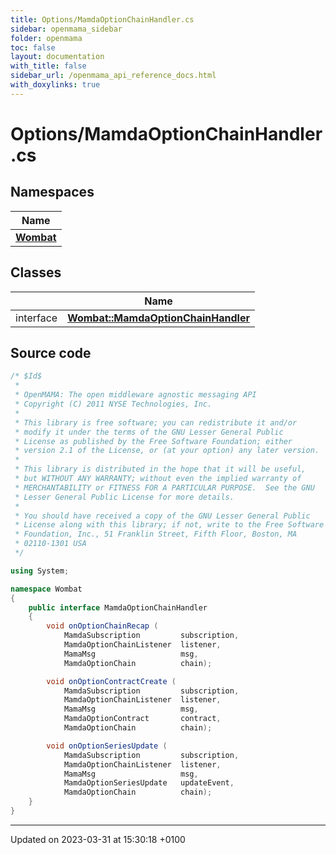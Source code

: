 ```yaml
---
title: Options/MamdaOptionChainHandler.cs
sidebar: openmama_sidebar
folder: openmama
toc: false
layout: documentation
with_title: false
sidebar_url: /openmama_api_reference_docs.html
with_doxylinks: true
---
```


# Options/MamdaOptionChainHandler.cs



## Namespaces

| Name           |
| -------------- |
| **[Wombat](namespaceWombat.html)**  |

## Classes

|                | Name           |
| -------------- | -------------- |
| interface | **[Wombat::MamdaOptionChainHandler](interfaceWombat_1_1MamdaOptionChainHandler.html)**  |




## Source code

```csharp
/* $Id$
 *
 * OpenMAMA: The open middleware agnostic messaging API
 * Copyright (C) 2011 NYSE Technologies, Inc.
 *
 * This library is free software; you can redistribute it and/or
 * modify it under the terms of the GNU Lesser General Public
 * License as published by the Free Software Foundation; either
 * version 2.1 of the License, or (at your option) any later version.
 *
 * This library is distributed in the hope that it will be useful,
 * but WITHOUT ANY WARRANTY; without even the implied warranty of
 * MERCHANTABILITY or FITNESS FOR A PARTICULAR PURPOSE.  See the GNU
 * Lesser General Public License for more details.
 *
 * You should have received a copy of the GNU Lesser General Public
 * License along with this library; if not, write to the Free Software
 * Foundation, Inc., 51 Franklin Street, Fifth Floor, Boston, MA
 * 02110-1301 USA
 */

using System;

namespace Wombat
{
    public interface MamdaOptionChainHandler
    {
        void onOptionChainRecap (
            MamdaSubscription         subscription,
            MamdaOptionChainListener  listener,
            MamaMsg                   msg,
            MamdaOptionChain          chain);

        void onOptionContractCreate (
            MamdaSubscription         subscription,
            MamdaOptionChainListener  listener,
            MamaMsg                   msg,
            MamdaOptionContract       contract,
            MamdaOptionChain          chain);

        void onOptionSeriesUpdate (
            MamdaSubscription         subscription,
            MamdaOptionChainListener  listener,
            MamaMsg                   msg,
            MamdaOptionSeriesUpdate   updateEvent,
            MamdaOptionChain          chain);
    }
}
```


-------------------------------

Updated on 2023-03-31 at 15:30:18 +0100
